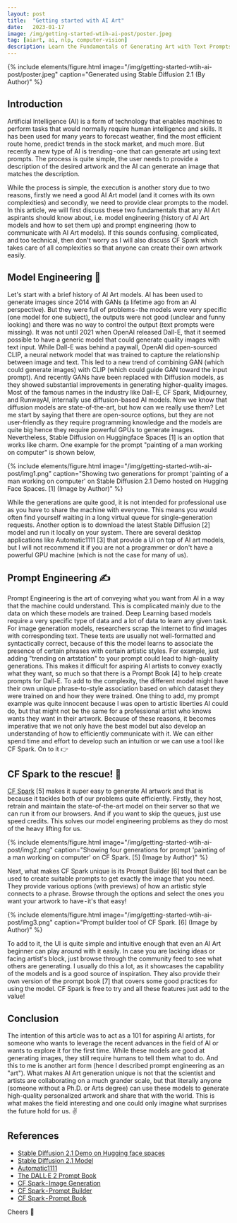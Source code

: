 ```yaml
---
layout:	post
title:	"Getting started with AI Art"
date:	2023-01-17
image: /img/getting-started-wtih-ai-post/poster.jpeg
tag: [aiart, ai, nlp, computer-vision]
description: Learn the Fundamentals of Generating Art with Text Prompts. Discover the secrets behind creating stunning artwork with the help of AI.
---
```


{% include elements/figure.html image="/img/getting-started-wtih-ai-post/poster.jpeg" caption="Generated using Stable Diffusion 2.1 (By Author)" %}

## Introduction

Artificial Intelligence (AI) is a form of technology that enables machines to perform tasks that would normally require human intelligence and skills. It has been used for many years to forecast weather, find the most efficient route home, predict trends in the stock market, and much more. But recently a new type of AI is trending - one that can generate art using text prompts. The process is quite simple, the user needs to provide a description of the desired artwork and the AI can generate an image that matches the description.

While the process is simple, the execution is another story due to two reasons, firstly we need a good AI Art model (and it comes with its own complexities) and secondly, we need to provide clear prompts to the model. In this article, we will first discuss these two fundamentals that any AI Art aspirants should know about, i.e. model engineering (history of AI Art models and how to set them up) and prompt engineering (how to communicate with AI Art models). If this sounds confusing, complicated, and too technical, then don't worry as I will also discuss CF Spark which takes care of all complexities so that anyone can create their own artwork easily.

## Model Engineering 🤖

Let's start with a brief history of AI Art models. AI has been used to generate images since 2014 with GANs (a lifetime ago from an AI perspective). But they were full of problems - the models were very specific (one model for one subject), the outputs were not good (unclear and funny looking) and there was no way to control the output (text prompts were missing). It was not until 2021 when OpenAI released Dall-E, that it seemed possible to have a generic model that could generate quality images with text input. While Dall-E was behind a paywall, OpenAI did open-sourced CLIP, a neural network model that was trained to capture the relationship between image and text. This led to a new trend of combining GAN (which could generate images) with CLIP (which could guide GAN toward the input prompt). And recently GANs have been replaced with Diffusion models, as they showed substantial improvements in generating higher-quality images. Most of the famous names in the industry like Dall-E, CF Spark, Midjourney, and RunwayAI, internally use diffusion-based AI models.
Now we know that diffusion models are state-of-the-art, but how can we really use them? Let me start by saying that there are open-source options, but they are not user-friendly as they require programming knowledge and the models are quite big hence they require powerful GPUs to generate images. Nevertheless, Stable Diffusion on Huggingface Spaces [1] is an option that works like charm. One example for the prompt "painting of a man working on computer" is shown below,

{% include elements/figure.html image="/img/getting-started-wtih-ai-post/img1.png" caption="Showing two generations for prompt 'painting of a man working on computer' on Stable Diffusion 2.1 Demo hosted on Hugging Face Spaces. [1] (Image by Author)" %}

While the generations are quite good, it is not intended for professional use as you have to share the machine with everyone. This means you would often find yourself waiting in a long virtual queue for single-generation requests. Another option is to download the latest Stable Diffusion [2] model and run it locally on your system. There are several desktop applications like Automatic1111 [3] that provide a UI on top of AI art models, but I will not recommend it if you are not a programmer or don't have a powerful GPU machine (which is not the case for many of us).

## Prompt Engineering ✍️

Prompt Engineering is the art of conveying what you want from AI in a way that the machine could understand. This is complicated mainly due to the data on which these models are trained. Deep Learning based models require a very specific type of data and a lot of data to learn any given task. For image generation models, researchers scrap the internet to find images with corresponding text. These texts are usually not well-formatted and syntactically correct, because of this the model learns to associate the presence of certain phrases with certain artistic styles. For example, just adding "trending on artstation" to your prompt could lead to high-quality generations. This makes it difficult for aspiring AI artists to convey exactly what they want, so much so that there is a Prompt Book [4] to help create prompts for Dall-E. To add to the complexity, the different model might have their own unique phrase-to-style association based on which dataset they were trained on and how they were trained. One thing to add, my prompt example was quite innocent because I was open to artistic liberties AI could do, but that might not be the same for a professional artist who knows wants they want in their artwork. Because of these reasons, it becomes imperative that we not only have the best model but also develop an understanding of how to efficiently communicate with it. We can either spend time and effort to develop such an intuition or we can use a tool like CF Spark. On to it 👉

## CF Spark to the rescue! 🫡

[CF Spark](https://www.creativefabrica.com/spark/ai-image-generator/) [5] makes it super easy to generate AI artwork and that is because it tackles both of our problems quite efficiently. Firstly, they host, retrain and maintain the state-of-the-art model on their server so that we can run it from our browsers. And if you want to skip the queues, just use speed credits. This solves our model engineering problems as they do most of the heavy lifting for us.

{% include elements/figure.html image="/img/getting-started-wtih-ai-post/img2.png" caption="Showing four generations for prompt 'painting of a man working on computer' on CF Spark. [5] (Image by Author)" %}

Next, what makes CF Spark unique is its Prompt Builder [6] tool that can be used to create suitable prompts to get exactly the image that you need. They provide various options (with previews) of how an artistic style connects to a phrase. Browse through the options and select the ones you want your artwork to have - it's that easy!

{% include elements/figure.html image="/img/getting-started-wtih-ai-post/img3.png" caption="Prompt builder tool of CF Spark. [6] (Image by Author)" %}

To add to it, the UI is quite simple and intuitive enough that even an AI Art beginner can play around with it easily. In case you are lacking ideas or facing artist's block, just browse through the community feed to see what others are generating. I usually do this a lot, as it showcases the capability of the models and is a good source of inspiration. They also provide their own version of the prompt book [7] that covers some good practices for using the model. CF Spark is free to try and all these features just add to the value!

## Conclusion

The intention of this article was to act as a 101 for aspiring AI artists, for someone who wants to leverage the recent advances in the field of AI or wants to explore it for the first time. While these models are good at generating images, they still require humans to tell them what to do. And this to me is another art form (hence I described prompt engineering as an "art"). What makes AI Art generation unique is not that the scientist and artists are collaborating on a much grander scale, but that literally anyone (someone without a Ph.D. or Arts degree) can use these models to generate high-quality personalized artwork and share that with the world. This is what makes the field interesting and one could only imagine what surprises the future hold for us. ✌️

## References

- [Stable Diffusion 2.1 Demo on Hugging face spaces](https://huggingface.co/spaces/stabilityai/stable-diffusion)
- [Stable Diffusion 2.1 Model](https://huggingface.co/stabilityai/stable-diffusion-2-1)
- [Automatic1111](https://github.com/AUTOMATIC1111/stable-diffusion-webui/)
- [The DALL·E 2 Prompt Book](https://dallery.gallery/the-dalle-2-prompt-book/)
- [CF Spark - Image Generation](https://www.creativefabrica.com/spark/ai-image-generator/)
- [CF Spark - Prompt Builder](https://www.creativefabrica.com/spark/tools/prompt-builder/)
- [CF Spark - Prompt Book](https://www.creativefabrica.com/spark/prompt-book/)

Cheers 👋